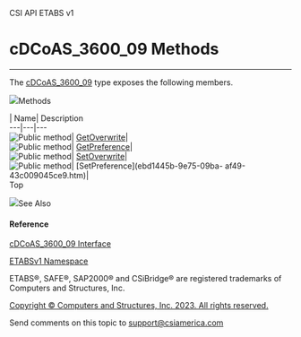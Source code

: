 ﻿

CSI API ETABS v1

# cDCoAS_3600_09 Methods  
  
---  
  
The [cDCoAS_3600_09](b9c3d950-ab47-cb88-3846-76138f7bef64.htm) type exposes
the following members.

![](../icons/SectionExpanded.png)Methods

| Name| Description  
---|---|---  
![Public method](../icons/pubmethod.gif)|
[GetOverwrite](38f53853-4986-fb1e-be36-01fab67b57e9.htm)|  
![Public method](../icons/pubmethod.gif)|
[GetPreference](cbf4d05c-d6f2-9c14-ea37-681f3e5057f5.htm)|  
![Public method](../icons/pubmethod.gif)|
[SetOverwrite](b7b6c81f-5aa6-c48b-44a3-236c3edf8f92.htm)|  
![Public method](../icons/pubmethod.gif)| [SetPreference](ebd1445b-9e75-09ba-
af49-43c009045ce9.htm)|  
Top

![](../icons/SectionExpanded.png)See Also

#### Reference

[cDCoAS_3600_09 Interface](b9c3d950-ab47-cb88-3846-76138f7bef64.htm)

[ETABSv1 Namespace](2780f1b8-2033-5289-2298-1cdb2a7508d9.htm)

ETABS®, SAFE®, SAP2000® and CSiBridge® are registered trademarks of Computers
and Structures, Inc.  

[Copyright © Computers and Structures, Inc. 2023. All rights
reserved.](http://www.csiamerica.com)

Send comments on this topic to
[support@csiamerica.com](mailto:support%40csiamerica.com?Subject=CSI%20API%20ETABS%20v1)

